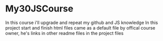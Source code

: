# My30JSCourse
In this course i'll upgrade and repeat my github and JS knowledge
In this project start and finish html files came as a default file by offical course owner, he's links in other readme files in the project files

